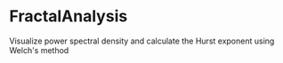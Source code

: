 # FractalAnalysis
Visualize power spectral density and calculate the Hurst exponent using Welch's method
